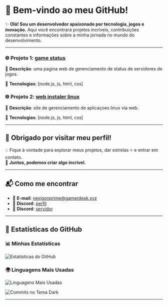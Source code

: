 # 🌌 Bem-vindo ao meu GitHub!

✨ **Olá! Sou um desenvolvedor apaixonado por tecnologia, jogos e inovação.** Aqui você encontrará projetos incríveis, contribuições constantes e informações sobre a minha jornada no mundo do desenvolvimento.

---

### 🌐 Projeto 1: [game status](https://github.com/nexigonprime/game-status)

📌 **Descrição**: uma pagina web de gerenciamento de status de servidores de jogos.

🔧 **Tecnologias**: [node.js, js, html, css]

<!-- ### 💡 Projeto 2: [Nome do Projeto 3](https://github.com/nexigonprime/projeto-3)
📌 **Descrição**: [Detalhe o que o projeto faz].
🔧 **Tecnologias**: [Adicione aqui] -->


### 🌐 Projeto 2: [web instaler linux](https://github.com/nexigonprime/web_instaler_ssh)

📌 **Descrição**: site de gerenciamento de aplicaçoes linux via web.

🔧 **Tecnologias**: [node.js, js, html, css]

---

## 🎉 Obrigado por visitar meu perfil!

💡 Fique à vontade para explorar meus projetos, dar estrelas ⭐ e entrar em contato.  
🌟 **Juntos, podemos criar algo incrível.**

---

## 📬 Como me encontrar

- 📧 **E-mail**: [nexigonprime@gamerdesk.xyz](mailto:nexigonprime@gamerdesk.xyz)
- 💬 **Discord**: [perfil](https://discordapp.com/users/nexigonprime)
- 💬 **Discord**: [servidor](https://discord.gg/YaKzgsu7XT)
<!-- - 🔗 **LinkedIn**: [Seu Nome no LinkedIn](https://linkedin.com/in/nexigonprime)
- 🐦 **Twitter**: [@SeuTwitter](https://twitter.com/SeuTwitter) -->

---

## 🌟 Estatísticas do GitHub

### 📊 Minhas Estatísticas

![Estatísticas do GitHub](https://github-readme-stats.vercel.app/api?username=nexigonprime&show_icons=true&theme=dark&hide_border=true)

### 🌍 Linguagens Mais Usadas

![Linguagens Mais Usadas](https://github-readme-stats.vercel.app/api/top-langs/?username=nexigonprime&layout=compact&theme=dark&hide_border=true)

![Commits no Tema Dark](https://github-readme-streak-stats.herokuapp.com/?user=nexigonprime&theme=dark&hide_border=true)

---
